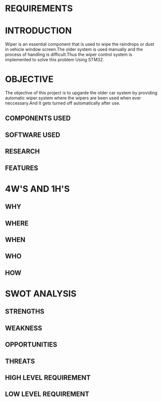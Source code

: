 # REQUIREMENTS

# INTRODUCTION

Wiper is an essential component that is used to wipe the raindrops or dust in vehicle window screen.The older system is used manually and the process of handling is difficult.Thus the wiper control system is implemented to solve this problem Using STM32. 

# OBJECTIVE

The objective of this project is to upgarde the older car system by providing automatic wiper system where the wipers are been used when ever neccessary.And It gets turned off automatically after use.

## COMPONENTS USED

## SOFTWARE USED

## RESEARCH

## FEATURES

# 4W'S AND 1H'S
## WHY

## WHERE

## WHEN

## WHO

## HOW

# SWOT ANALYSIS

## STRENGTHS

## WEAKNESS

## OPPORTUNITIES


## THREATS

## HIGH LEVEL REQUIREMENT


## LOW LEVEL REQUIREMENT

